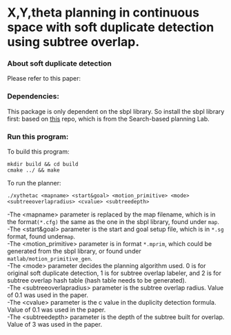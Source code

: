 
# X,Y,theta planning in continuous space with soft duplicate detection using subtree overlap.

### About soft duplicate detection
Please refer to this paper: 

### Dependencies:
This package is only dependent on the sbpl library.
So install the sbpl library first: based on [this](https://github.com/SushiStar/sbpl_cspace) repo, which is from the Search-based planning Lab.

### Run this program:
To build this program:
```
mkdir build && cd build
cmake ../ && make
```
To run the planner:
```
./xythetac <mapname> <start&goal> <motion_primitive> <mode> <subtreeoverlapradius> <cvalue> <subtreedepth>
```
-The \<mapname\> parameter is replaced by the map filename, which is in the format```(*.cfg)``` the same as the one in the sbpl library, found under ```map```. <br />
-The \<start&goal\> parameter is the start and goal setup file, which is in ```*.sg``` format, found under```map```. <br />
-The \<motion_primitive\> parameter is in format ```*.mprim```, which could be generated from the sbpl library, or found under ```matlab/motion_primitive_gen```. <br />
-The  \<mode\> parameter decides the planning algorithm used. 0 is for original soft duplicate detection, 1 is for subtree overlap labeler, and 2 is for subtree overlap hash table (hash table needs to be generated). <br />
-The  \<subtreeoverlapradius\> parameter is the subtree overlap radius. Value of 0.1 was used in the paper. <br />
-The  \<cvalue\> parameter is the c value in the duplicity detection formula. Value of 0.1 was used in the paper. <br />
-The  \<subtreedepth\> parameter is the depth of the subtree built for overlap. Value of 3 was used in the paper.
